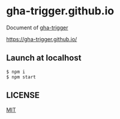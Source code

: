 # gha-trigger.github.io

Document of [gha-trigger](https://github.com/gha-trigger/gha-trigger)

https://gha-trigger.github.io/

## Launch at localhost

```console
$ npm i
$ npm start
```

## LICENSE

[MIT](LICENSE)
